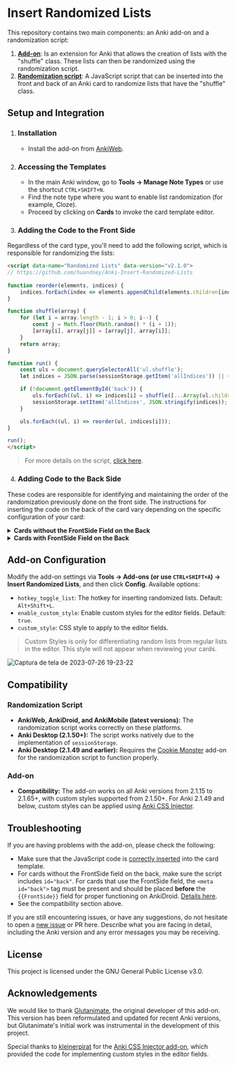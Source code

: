 # Insert Randomized Lists

This repository contains two main components: an Anki add-on and a randomization script:

1. **[Add-on](https://github.com/huandney/Anki-Insert-Randomized-Lists/tree/main/src/addon)**: Is an extension for Anki that allows the creation of lists with the "shuffle" class. These lists can then be randomized using the randomization script.
2. **[Randomization script](https://github.com/huandney/Anki-Insert-Randomized-Lists/tree/main/src/card)**: A JavaScript script that can be inserted into the front and back of an Anki card to randomize lists that have the "shuffle" class.

## Setup and Integration

1. ### Installation
    - Install the add-on from [AnkiWeb](https://ankiweb.net/shared/info/1610249201).

2. ### Accessing the Templates
    
    - In the main Anki window, go to **Tools → Manage Note Types** or use the shortcut `CTRL+SHIFT+N`.
    - Find the note type where you want to enable list randomization (for example, Cloze).
    - Proceed by clicking on **Cards** to invoke the card template editor.

3. ### Adding the Code to the Front Side
Regardless of the card type, you'll need to add the following script, which is responsible for randomizing the lists:
```html
<script data-name="Randomized Lists" data-version="v2.1.0">
// https://github.com/huandney/Anki-Insert-Randomized-Lists
    
function reorder(elements, indices) {
    indices.forEach(index => elements.appendChild(elements.children[index]));
}

function shuffle(array) {
    for (let i = array.length - 1; i > 0; i--) {
        const j = Math.floor(Math.random() * (i + 1));
        [array[i], array[j]] = [array[j], array[i]];
    }
    return array;
}

function run() {
    const uls = document.querySelectorAll('ul.shuffle');
    let indices = JSON.parse(sessionStorage.getItem('allIndices')) || {};

    if (!document.getElementById('back')) {
        uls.forEach((ul, i) => indices[i] = shuffle([...Array(ul.children.length).keys()]));
        sessionStorage.setItem('allIndices', JSON.stringify(indices));
    }

    uls.forEach((ul, i) => reorder(ul, indices[i]));
}

run();
</script>
```
> For more details on the script, [click here](https://github.com/huandney/Anki-Insert-Randomized-Lists/tree/main/src/card).

4. ### Adding Code to the Back Side
These codes are responsible for identifying and maintaining the order of the randomization previously done on the front side.
The instructions for inserting the code on the back of the card vary depending on the specific configuration of your card:

<details>
  <summary><strong>Cards without the FrontSide Field on the Back</strong></summary>
    
If your card does not have the `{{FrontSide}}` field, you should add the entire script with the addition of the `id="back"` to the metadata, as shown below:
  
```html
<script data-name="Randomized Lists" data-version="v2.1.0" id="back">
// https://github.com/huandney/Anki-Insert-Randomized-Lists
    
function reorder(elements, indices) {
    indices.forEach(index => elements.appendChild(elements.children[index]));
}

function shuffle(array) {
    for (let i = array.length - 1; i > 0; i--) {
        const j = Math.floor(Math.random() * (i + 1));
        [array[i], array[j]] = [array[j], array[i]];
    }
    return array;
}

function run() {
    const uls = document.querySelectorAll('ul.shuffle');
    let indices = JSON.parse(sessionStorage.getItem('allIndices')) || {};

    if (!document.getElementById('back')) {
        uls.forEach((ul, i) => indices[i] = shuffle([...Array(ul.children.length).keys()]));
        sessionStorage.setItem('allIndices', JSON.stringify(indices));
    }

    uls.forEach((ul, i) => reorder(ul, indices[i]));
}

run();
</script>
```
</details>

<details>
  <summary><strong>Cards with FrontSide Field on the Back</strong></summary>
    
For cards that use the FrontSide field on the back, you don't need to add the entire script again. Simply insert the following metatag before the `{{FrontSide}}` field:
    
```html
<meta id="back">
```
> - This metatag ensures that the script correctly recognizes the back of the card and maintains the randomization order previously set on the front.
> - Placing this metatag before the `{{FrontSide}}` field is crucial for proper functioning on AnkiDroid.
</details>

## Add-on Configuration

Modify the add-on settings via **Tools → Add-ons (or use `CTRL+SHIFT+A`) → Insert Randomized Lists**, and then click **Config**. Available options:

- `hotkey_toggle_list`: The hotkey for inserting randomized lists. Default: `Alt+Shift+L`.
- `enable_custom_style`: Enable custom styles for the editor fields. Default: `true`.
- `custom_style`: CSS style to apply to the editor fields.

> Custom Styles is only for differentiating random lists from regular lists in the editor. This style will not appear when reviewing your cards.

![Captura de tela de 2023-07-26 19-23-22](https://github.com/huandney/Anki-Insert-Randomized-Lists/assets/19948348/1facd2a6-a565-4124-bc45-eaf105a2124a)

## Compatibility

### Randomization Script

- **AnkiWeb, AnkiDroid, and AnkiMobile (latest versions):** The randomization script works correctly on these platforms.
- **Anki Desktop (2.1.50+):** The script works natively due to the implementation of `sessionStorage`.
- **Anki Desktop (2.1.49 and earlier):** Requires the [Cookie Monster](https://ankiweb.net/shared/info/1501583548) add-on for the randomization script to function properly.

### Add-on

- **Compatibility:** The add-on works on all Anki versions from 2.1.15 to 2.1.65+, with custom styles supported from 2.1.50+. For Anki 2.1.49 and below, custom styles can be applied using [Anki CSS Injector](https://ankiweb.net/shared/info/181103283).

## Troubleshooting

If you are having problems with the add-on, please check the following:

* Make sure that the JavaScript code is [correctly inserted](#adding-the-code-to-the-front-side) into the card template.
* For cards without the FrontSide field on the back, make sure the script includes `id="back"`. For cards that use the FrontSide field, the `<meta id="back">` tag must be present and should be placed **before** the `{{FrontSide}}` field for proper functioning on AnkiDroid. [Details here](#4-adding-code-to-the-back-side).
* See the compatibility section above.

If you are still encountering issues, or have any suggestions, do not hesitate to open a [new issue](https://github.com/huandney/Anki-Insert-Randomized-Lists/issues) or PR here. Describe what you are facing in detail, including the Anki version and any error messages you may be receiving.

## License

This project is licensed under the GNU General Public License v3.0.

## Acknowledgements

We would like to thank [Glutanimate](https://github.com/glutanimate/anki-addons-misc/tree/master/src/editor_random_list), the original developer of this add-on. This version has been reformulated and updated for recent Anki versions, but Glutanimate's initial work was instrumental in the development of this project.

Special thanks to [kleinerpirat](https://github.com/kleinerpirat) for the [Anki CSS Injector add-on](https://github.com/kleinerpirat/anki-css-injector), which provided the code for implementing custom styles in the editor fields.
